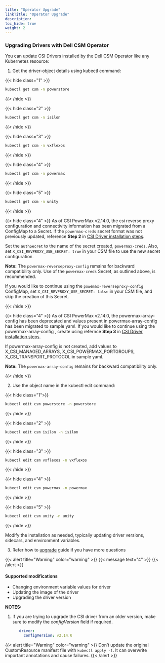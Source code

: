 ```yaml
---
title: "Operator Upgrade"
linkTitle: "Operator Upgrade"
description:
toc_hide: true
weight: 2
---
```

### Upgrading Drivers with Dell CSM Operator

You can update CSI Drivers installed by the Dell CSM Operator like any Kubernetes resource:

1. </b>Get the driver-object details using kubectl command:</b></br>

{{< hide class="1" >}}
```bash
kubectl get csm -n powerstore
```
{{< /hide >}}

{{< hide class="2" >}}
```bash
kubectl get csm -n isilon
```
{{< /hide  >}}

{{< hide class="3" >}}
```bash
kubectl get csm -n vxflexos
```
{{< /hide >}}

{{< hide class="4" >}}
```bash
kubectl get csm -n powermax
```
{{< /hide >}}

{{< hide class="5" >}}
```bash
kubectl get csm -n unity
```
{{< /hide >}}

{{< hide class="4" >}}
   As of CSI PowerMax v2.14.0, the csi reverse proxy configuration and connectivity information has been migrated from a ConfigMap to a Secret. If the `powermax-creds` secret format was not previously updated, reference **Step 2** in [CSI Driver installation steps](../../../../installation/kubernetes/powermax/csmoperator/#install-driver).

   Set the `authSecret` to the name of the secret created, `powermax-creds`. Also, set `X_CSI_REVPROXY_USE_SECRET: true` in your CSM file to use the new secret configuration.

   **Note:** The `powermax-reverseproxy-config` remains for backward compatibility only. Use of the `powermax-creds` Secret, as outlined above, is recommended.

   If you would like to continue using the `powemax-reverseproxy-config` ConfigMap, set `X_CSI_REVPROXY_USE_SECRET: false` in your CSM file, and skip the creation of this Secret.

{{< /hide >}}

{{< hide class="4" >}}
   As of CSI PowerMax v2.14.0, the powermax-array-config has been deprecated and values present in powermax-array-config has been migrated to sample yaml.
   If you would like to continue using the powermax-array-config , create using refernce **Step 3** in [CSI Driver installation steps](../../installation/kubernetes/powermax/csmoperator/#install-driver).

   If powermax-array-config is not created, add values to X_CSI_MANAGED_ARRAYS, X_CSI_POWERMAX_PORTGROUPS, X_CSI_TRANSPORT_PROTOCOL in sample yaml. 

   **Note:** The `powermax-array-config` remains for backward compatibility only.


{{< /hide >}}

2. Use the object name in the kubectl edit command: </br>

{{< hide class="1">}}
```bash
kubectl edit csm powerstore -n powerstore
```
{{< /hide >}}

{{< hide class="2" >}}
```bash
kubectl edit csm isilon -n isilon
```
{{< /hide >}}

{{< hide class="3" >}}
```bash
kubectl edit csm vxflexos -n vxflexos
```
{{< /hide >}}

{{< hide class="4" >}}
```bash
kubectl edit csm powermax -n powermax
```
{{< /hide >}}

{{< hide class="5" >}}
```bash
kubectl edit csm unity -n unity
```
{{< /hide >}}

Modify the installation as needed, typically updating driver versions, sidecars, and environment variables.

3. Refer how to [upgrade](https://infohub.delltechnologies.com/en-us/p/best-practices-for-deployment-and-life-cycle-management-of-dell-csm-modules-1/#:~:text=Upgrades%20with%20Operator) guide if you have more questions </br>

{{< alert title="Warning" color="warning" >}}
 <span><span/>{{< message text="4" >}}
{{< /alert >}}

#### Supported modifications

* Changing environment variable values for driver
* Updating the image of the driver
* Upgrading the driver version

**NOTES:**
1. If you are trying to upgrade the CSI driver from an older version, make sure to modify the _configVersion_ field if required.
   ```yaml
      driver:
        configVersion: v2.14.0
   ```
{{< alert title="Warning" color="warning" >}}
Don’t update the original CustomResource manifest file with `kubectl apply -f`. It can overwrite important annotations and cause failures.
{{< /alert >}}
